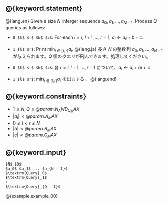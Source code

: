 ## @{keyword.statement}

@{lang.en}
Given a size $N$ interger sequence $a_0, a_1, \dots, a_{N - 1}$. Process $Q$ queries as follows:

- `0 $l$ $r$ $b$ $c$`: For each $i = l, l+1, \dots, {r - 1}$, $a_i \gets a_i+b+c$.
- `1 $l$ $r$`: Print $\min_{i \in [l,r)} a_i$.
@{lang.ja}
長さ $N$ の整数列 $a_0, a_1, \dots, a_{N - 1}$ が与えられます。$Q$ 個のクエリが飛んできます。処理してください。

- `0 $l$ $r$ $b$ $c$`: 各 $i = l, l+1, \dots, {r - 1}$ について、$a_i \gets a_i+bi+c$
- `1 $l$ $r$`: $\min_{i \in [l,r)} a_i$ を出力する。
@{lang.end}

## @{keyword.constraints}

- $1 \leq N, Q \leq @{param.N_AND_Q_MAX}$
- $|a_i| < @{param.A_MAX}$
- $0 \leq l < r\leq N$
- $|b| < @{param.B_MAX}$
- $|c| < @{param.C_MAX}$

## @{keyword.input}

~~~
$N$ $Q$
$a_0$ $a_1$ ... $a_{N - 1}$
$\textrm{Query}_0$
$\textrm{Query}_1$
:
$\textrm{Query}_{Q - 1}$
~~~

@{example.example_00}
